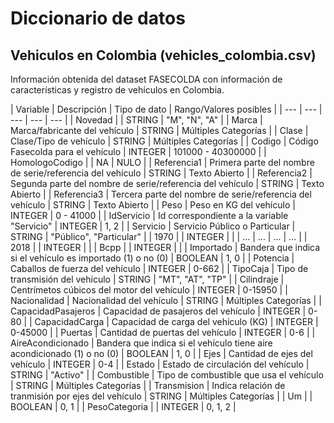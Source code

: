 # Diccionario de datos

## Vehiculos en Colombia (vehicles_colombia.csv)

Información obtenida del dataset FASECOLDA con información de características y registro de vehículos en Colombia.

| Variable | Descripción | Tipo de dato | Rango/Valores posibles |
| --- | --- | --- | --- | --- |
| Novedad |  | STRING | "M", "N", "A" |
| Marca | Marca/fabricante del vehículo | STRING | Múltiples Categorías |
| Clase | Clase/Tipo de vehículo | STRING | Múltiples Categorías |
| Codigo | Código Fasecolda para el vehículo | INTEGER | 101000 - 40300000 |
| HomologoCodigo |  | NA | NULO |
| Referencia1 | Primera parte del nombre de serie/referencia del vehículo | STRING | Texto Abierto |
| Referencia2 | Segunda parte del nombre de serie/referencia del vehículo | STRING | Texto Abierto |
| Referencia3 | Tercera parte del nombre de serie/referencia del vehículo | STRING | Texto Abierto |
| Peso | Peso en KG del vehículo | INTEGER | 0 - 41000 |
| IdServicio | Id correspondiente a la variable "Servicio" | INTEGER | 1, 2 |
| Servicio | Servicio Público o Particular | STRING | "Público", "Particular" |
| 1970 |  | INTEGER |  |
| ... | ... | ... | ... |
| 2018 |  | INTEGER |  |
| Bcpp |  |  INTEGER |  |
| Importado | Bandera que indica si el vehículo es importado (1) o no (0) | BOOLEAN | 1, 0 |
| Potencia | Caballos de fuerza del vehículo | INTEGER | 0-662 |
| TipoCaja | Tipo de transmisión del vehículo | STRING | "MT", "AT", "TP" |
| Cilindraje | Centrímetos cúbicos del motor del vehículo | INTEGER | 0-15950 |
| Nacionalidad | Nacionalidad del vehículo | STRING | Múltiples Categorías |
| CapacidadPasajeros | Capacidad de pasajeros del vehículo | INTEGER | 0-80 |
| CapacidadCarga | Capacidad de carga del vehículo (KG) | INTEGER | 0-45000 |
| Puertas | Cantidad de puertas del vehículo | INTEGER | 0-6 |
| AireAcondicionado | Bandera que indica si el vehículo tiene aire acondicionado (1) o no (0) | BOOLEAN | 1, 0 |
| Ejes | Cantidad de ejes del vehículo | INTEGER | 0-4 |
| Estado | Estado de circulación del vehículo | STRING | "Activo" |
| Combustible | Tipo de combustible que usa el vehículo | STRING | Múltiples Categorías |
| Transmision | Indica relación de tranmisión por ejes del vehículo | STRING | Múltiples Categorías |
| Um |  | BOOLEAN | 0, 1 |
| PesoCategoria |  | INTEGER | 0, 1, 2 |

